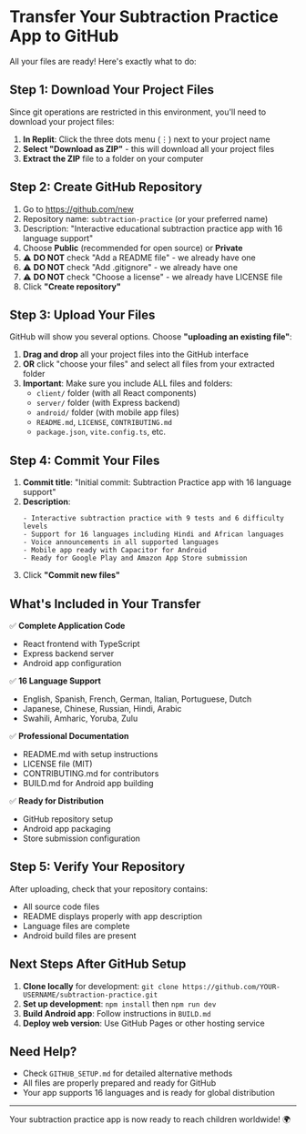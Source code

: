 # Transfer Your Subtraction Practice App to GitHub

All your files are ready! Here's exactly what to do:

## Step 1: Download Your Project Files
Since git operations are restricted in this environment, you'll need to download your project files:

1. **In Replit**: Click the three dots menu (⋮) next to your project name
2. **Select "Download as ZIP"** - this will download all your project files
3. **Extract the ZIP** file to a folder on your computer

## Step 2: Create GitHub Repository
1. Go to https://github.com/new
2. Repository name: `subtraction-practice` (or your preferred name)
3. Description: "Interactive educational subtraction practice app with 16 language support"
4. Choose **Public** (recommended for open source) or **Private**
5. ⚠️ **DO NOT** check "Add a README file" - we already have one
6. ⚠️ **DO NOT** check "Add .gitignore" - we already have one
7. ⚠️ **DO NOT** check "Choose a license" - we already have LICENSE file
8. Click **"Create repository"**

## Step 3: Upload Your Files
GitHub will show you several options. Choose **"uploading an existing file"**:

1. **Drag and drop** all your project files into the GitHub interface
2. **OR** click "choose your files" and select all files from your extracted folder
3. **Important**: Make sure you include ALL files and folders:
   - `client/` folder (with all React components)
   - `server/` folder (with Express backend)
   - `android/` folder (with mobile app files)
   - `README.md`, `LICENSE`, `CONTRIBUTING.md`
   - `package.json`, `vite.config.ts`, etc.

## Step 4: Commit Your Files
1. **Commit title**: "Initial commit: Subtraction Practice app with 16 language support"
2. **Description**: 
   ```
   - Interactive subtraction practice with 9 tests and 6 difficulty levels
   - Support for 16 languages including Hindi and African languages
   - Voice announcements in all supported languages
   - Mobile app ready with Capacitor for Android
   - Ready for Google Play and Amazon App Store submission
   ```
3. Click **"Commit new files"**

## What's Included in Your Transfer

✅ **Complete Application Code**
- React frontend with TypeScript
- Express backend server
- Android app configuration

✅ **16 Language Support**
- English, Spanish, French, German, Italian, Portuguese, Dutch
- Japanese, Chinese, Russian, Hindi, Arabic
- Swahili, Amharic, Yoruba, Zulu

✅ **Professional Documentation**
- README.md with setup instructions
- LICENSE file (MIT)
- CONTRIBUTING.md for contributors
- BUILD.md for Android app building

✅ **Ready for Distribution**
- GitHub repository setup
- Android app packaging
- Store submission configuration

## Step 5: Verify Your Repository
After uploading, check that your repository contains:
- All source code files
- README displays properly with app description
- Language files are complete
- Android build files are present

## Next Steps After GitHub Setup
1. **Clone locally** for development: `git clone https://github.com/YOUR-USERNAME/subtraction-practice.git`
2. **Set up development**: `npm install` then `npm run dev`
3. **Build Android app**: Follow instructions in `BUILD.md`
4. **Deploy web version**: Use GitHub Pages or other hosting service

## Need Help?
- Check `GITHUB_SETUP.md` for detailed alternative methods
- All files are properly prepared and ready for GitHub
- Your app supports 16 languages and is ready for global distribution

---

Your subtraction practice app is now ready to reach children worldwide! 🌍